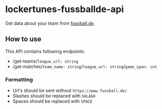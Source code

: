 # lockertunes-fussballde-api

Get data about your team from [fussball.de](https://www.fussball.de).

## How to use

This API contains following endpoints:

- /get-teams/`league_url: string`
- /get-matches/`team_name: string`/`league_url: string`/`game_span: int`

### Formatting

- Url's should be sent without `https://www.fussball.de/`
- Slashes should be replaced with `SHLASH`
- Spaces should be replaced with `SPACE`